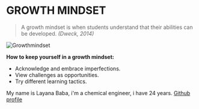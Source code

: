 # GROWTH MINDSET

>A growth mindset is when students understand that their abilities can be developed.
*(Dweck, 2014)*

![Growthmindset](https://blog.cengage.com/wp-content/uploads/2020/11/blog-growth-mindset-1511130.png)

**How to keep yourself in a growth mindset:**
- Acknowledge and embrace imperfections.
- View challenges as opportunities.
- Try different learning tactics.

My name is Layana Baba, i'm a chemical engineer, i have 24 years. 
[Github profile](https://github.com/LayanaBaba) 

